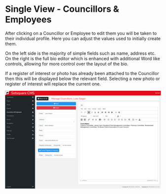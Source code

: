 # Single View - Councillors & Employees

After clicking on a Councillor or Employee to edit them you will be taken to their individual profile. Here you can adjust the values used to initially create them. 

On the left side is the majority of simple fields such as name, address etc. On the right is the full bio editor which is enhanced with additional Word like controls, allowing for more control over the layout of the bio.

If a register of interest or photo has already been attached to the Councillor then this will be displayed below the relevant field. Selecting a new photo or register of interest will replace the current one.

![Councillors Single](../_images/councillors-single.png)